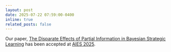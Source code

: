 ```yaml
---
layout: post
date: 2025-07-22 07:59:00-0400
inline: true
related_posts: false
---
```


Our paper, [The Disparate Effects of Partial Information in Bayesian Strategic Learning](https://arxiv.org/abs/2506.00627) has been accepted at [AIES 2025](https://www.aies-conference.com/2025/).